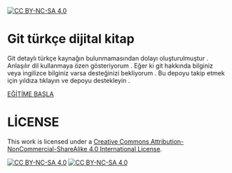 [![CC BY-NC-SA 4.0][cc-by-nc-sa-shield]][cc-by-nc-sa]   
# Git türkçe dijital kitap

Git detaylı türkçe kaynağın bulunmamasından dolayı oluşturulmuştur . Anlaşılır dil kullanmaya özen gösteriyorum . Eğer ki git hakkında bilginiz veya ingilizce bilginiz varsa desteğinizi bekliyorum . Bu depoyu takip etmek için yıldıza tıklayın ve depoyu destekleyin .



[EĞİTİME BAŞLA]()


# LİCENSE
This work is licensed under a
[Creative Commons Attribution-NonCommercial-ShareAlike 4.0 International License][cc-by-nc-sa].

[![CC BY-NC-SA 4.0][cc-by-nc-sa-image]][cc-by-nc-sa]    [![CC BY-NC-SA 4.0][cc-by-nc-sa-shield]][cc-by-nc-sa]

[cc-by-nc-sa]: http://creativecommons.org/licenses/by-nc-sa/4.0/

[cc-by-nc-sa-image]: https://licensebuttons.net/l/by-nc-sa/4.0/88x31.png

[cc-by-nc-sa-shield]: https://img.shields.io/badge/License-CC%20BY--NC--SA%204.0-lightgrey.svg
